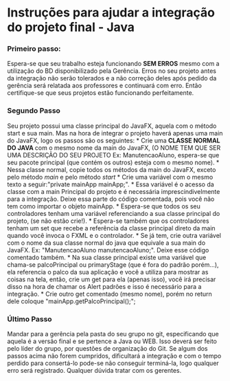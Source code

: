 # Instruções para ajudar a integração do projeto final - Java

<h3> Primeiro passo:</h3>
Espera-se que seu trabalho esteja funcionando <strong> SEM ERROS</strong> mesmo com a utilização do BD disponibilizado pela Gerência. 
Erros no seu projeto antes da integração não serão tolerados e a não correção deles após pedido da gerência será relatada aos professores e continuará com erro.
Então certifique-se que seus projetos estão funcionando perfeitamente.
    
<h3> Segundo Passo </h3>
Seu projeto possui uma classe principal do JavaFX, aquela com o método start e sua main. Mas na hora de integrar o projeto haverá apenas uma main do JavaFX, logo os passos são os seguintes:
* Crie uma <strong> CLASSE NORMAL DO JAVA </strong> com o mesmo nome da main do JavaFX, (O NOME TEM QUE SER UMA DESCRIÇÃO DO SEU PROJETO Ex: ManutencaoAluno, espera-se que seu pacote principal (que contém os outros) esteja com o mesmo nome). 
* Nessa classe normal, copie todos os métodos da main do JavaFX, exceto pelo método <i> main </i> e pelo método <i> start </i>
* Crie uma variável com o mesmo texto a seguir:"private mainApp mainApp;".
* Essa variável é o acesso da classe com a main Principal do projeto e é necessária imprescindivelmente para a integração. Deixe essa parte do código comentada, pois você não tem como importar o objeto mainApp.
* Espera-se que todos os seu controladores tenham uma variável referenciando a sua classe principal do projeto, (se não estão crie!).
* Espera-se também que os controladores tenham um set que recebe a referência da classe principal direto da main quando você invoca o FXML e o controlador.
* Se já tem, crie outra variável com o nome da sua classe normal do java que equivale a sua main do JavaFX. Ex: "ManutencaoAluno manutencaoAluno;". Deixe esse código comentado também.
* Na sua classe principal existe uma variável que chama-se palcoPrincipal ou primaryStage (que é fora do padrão porém...), ela referencia o palco da sua aplicação e você a utiliza para mostrar as coisas na tela, então, crie um get para ela (apenas isso), você irá precisar disso na hora de chamar os Alert padrões e isso é necessário para a integração.
* Crie outro get comentado (mesmo nome), porém no return dele coloque "mainApp.getPalcoPrincipal();";

<h3> Último Passo </h3>
Mandar para a gerência pela pasta do seu grupo no git, especificando que aquela é a versão final e se pertence a Java ou WEB.
Isso deverá ser feito pelo líder do grupo, por questões de organização do Git.
Se algum dos passos acima não forem cumpridos, dificultará a integração e com o tempo perdido para consertá-lo pode-se não conseguir terminá-la, logo qualquer erro será registrado.
Qualquer dúvida tratar com os gerentes.
